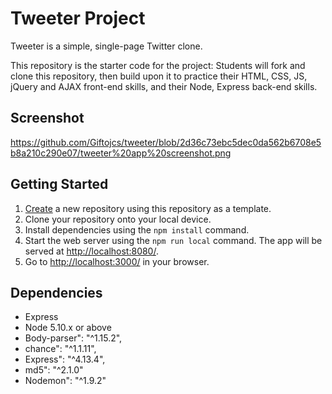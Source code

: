 # Tweeter Project

Tweeter is a simple, single-page Twitter clone.

This repository is the starter code for the project: Students will fork and clone this repository, then build upon it to practice their HTML, CSS, JS, jQuery and AJAX front-end skills, and their Node, Express back-end skills.

## Screenshot
https://github.com/Giftojcs/tweeter/blob/2d36c73ebc5dec0da562b6708e5b8a210c290e07/tweeter%20app%20screenshot.png 

## Getting Started

1. [Create](https://docs.github.com/en/repositories/creating-and-managing-repositories/creating-a-repository-from-a-template) a new repository using this repository as a template.
2. Clone your repository onto your local device.
3. Install dependencies using the `npm install` command.
3. Start the web server using the `npm run local` command. The app will be served at <http://localhost:8080/>.
4. Go to <http://localhost:3000/> in your browser.

## Dependencies

- Express
- Node 5.10.x or above
- Body-parser": "^1.15.2",
- chance": "^1.1.11",
- Express": "^4.13.4",
- md5": "^2.1.0"
- Nodemon": "^1.9.2"
